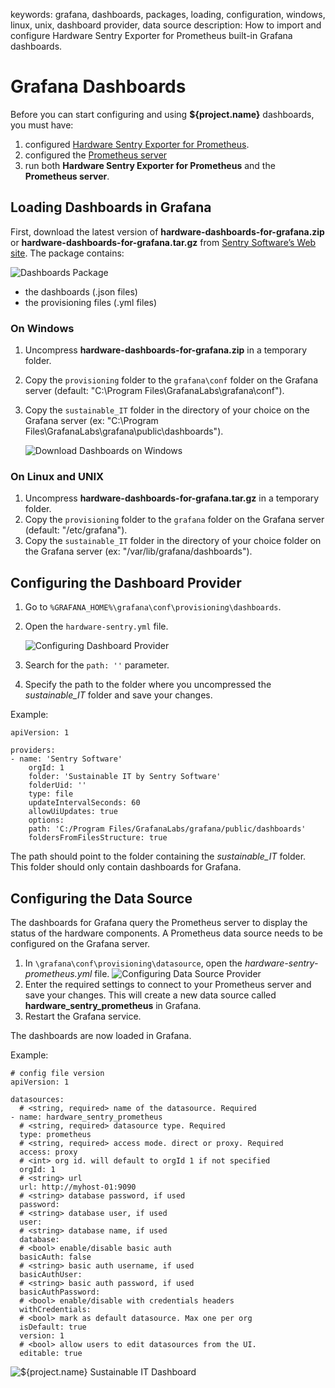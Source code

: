 keywords: grafana, dashboards, packages, loading, configuration, windows, linux, unix, dashboard provider, data source
description: How to import and configure Hardware Sentry Exporter for Prometheus built-in Grafana dashboards.

# Grafana Dashboards

Before you can start configuring and using **${project.name}** dashboards, you must have:

1. configured [Hardware Sentry Exporter for Prometheus](../configuration/configure-exporter.html).
2. configured the [Prometheus server](../integration/prometheus.html)
3. run both **Hardware Sentry Exporter for Prometheus** and the **Prometheus server**.

## Loading Dashboards in Grafana

First, download the latest version of **hardware-dashboards-for-grafana.zip** or **hardware-dashboards-for-grafana.tar.gz** from <a href="https://www.sentrysoftware.com/downloads/products-for-prometheus.html" target="_blank">Sentry Software’s Web site</a>. The package contains:

![Dashboards Package](../images/hardware-dashboards-for-grafana-folders.png)

* the dashboards (.json files)
* the provisioning files (.yml files)

### On Windows

1. Uncompress **hardware-dashboards-for-grafana.zip** in a temporary folder.
2. Copy the `provisioning` folder to the `grafana\conf` folder on the Grafana server (default: "C:\Program Files\GrafanaLabs\grafana\conf").
3. Copy the `sustainable_IT` folder in the directory of your choice on the Grafana server (ex: "C:\Program Files\GrafanaLabs\grafana\public\dashboards").

    ![Download Dashboards on Windows](../images/import-dashboards-windows.png)

### On Linux and UNIX

1. Uncompress **hardware-dashboards-for-grafana.tar.gz** in a temporary folder.
2. Copy the `provisioning` folder to the `grafana` folder on the Grafana server (default: "/etc/grafana").
3. Copy the `sustainable_IT` folder in the directory of your choice folder on the Grafana server (ex: "/var/lib/grafana/dashboards").

## Configuring the Dashboard Provider

1. Go to `%GRAFANA_HOME%\grafana\conf\provisioning\dashboards`.
2. Open the `hardware-sentry.yml` file.

    ![Configuring Dashboard Provider](../images/import_grafana_dashboard_provider-config.png)

3. Search for the `path: ''` parameter.
4. Specify the path to the folder where you uncompressed the *sustainable_IT* folder and save your changes.

Example:

    apiVersion: 1

    providers:
    - name: 'Sentry Software'
        orgId: 1
        folder: 'Sustainable IT by Sentry Software'
        folderUid: ''
        type: file
        updateIntervalSeconds: 60
        allowUiUpdates: true
        options:
        path: 'C:/Program Files/GrafanaLabs/grafana/public/dashboards'
        foldersFromFilesStructure: true

<div class="alert alert-warning"> The path should point to the folder containing the <i>sustainable_IT</i> folder. This folder should only contain dashboards for Grafana.</div>

## Configuring the Data Source

The dashboards for Grafana query the Prometheus server to display the status of the hardware components. A Prometheus data source needs to be configured on the Grafana server.

1. In `\grafana\conf\provisioning\datasource`, open the *hardware-sentry-prometheus.yml* file.
   ![Configuring Data Source Provider](../images/import_grafana_dashboards_config.png)
2. Enter the required settings to connect to your Prometheus server and save your changes. This will create a new data source called **hardware_sentry_prometheus** in Grafana.
3. Restart the Grafana service.

 The dashboards are now loaded in Grafana.

 Example:

    # config file version
    apiVersion: 1

    datasources:
      # <string, required> name of the datasource. Required
    - name: hardware_sentry_prometheus
      # <string, required> datasource type. Required
      type: prometheus
      # <string, required> access mode. direct or proxy. Required
      access: proxy
      # <int> org id. will default to orgId 1 if not specified
      orgId: 1
      # <string> url
      url: http://myhost-01:9090
      # <string> database password, if used
      password:
      # <string> database user, if used
      user:
      # <string> database name, if used
      database:
      # <bool> enable/disable basic auth
      basicAuth: false
      # <string> basic auth username, if used
      basicAuthUser:
      # <string> basic auth password, if used
      basicAuthPassword:
      # <bool> enable/disable with credentials headers
      withCredentials:
      # <bool> mark as default datasource. Max one per org
      isDefault: true
      version: 1
      # <bool> allow users to edit datasources from the UI.
      editable: true

![**${project.name}** Sustainable IT Dashboard](../images/dashboard_all_zones.png)